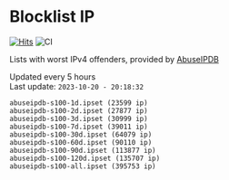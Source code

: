 # Blocklist IP

[![Hits](https://hits.seeyoufarm.com/api/count/incr/badge.svg?url=https%3A%2F%2Fgithub.com%2Fborestad%2Fblocklist-ip%2F&count_bg=%2379C83D&title_bg=%23555555&icon=&icon_color=%23E7E7E7&title=hits&edge_flat=false)](https://hits.seeyoufarm.com)  ![CI](https://img.shields.io/github/workflow/status/borestad/blocklist-ip/CI?style=flat-square)

Lists with worst IPv4 offenders, provided by [AbuseIPDB](https://www.abuseipdb.com/)

<!-- FOOTER-PLACEHOLDER -->
Updated every 5 hours<br>
Last update: `2023-10-20 - 20:18:32`
```
abuseipdb-s100-1d.ipset (23599 ip)
abuseipdb-s100-2d.ipset (27877 ip)
abuseipdb-s100-3d.ipset (30999 ip)
abuseipdb-s100-7d.ipset (39011 ip)
abuseipdb-s100-30d.ipset (64079 ip)
abuseipdb-s100-60d.ipset (90110 ip)
abuseipdb-s100-90d.ipset (113877 ip)
abuseipdb-s100-120d.ipset (135707 ip)
abuseipdb-s100-all.ipset (395753 ip)
```
